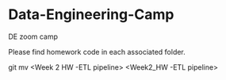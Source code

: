 # Data-Engineering-Camp
DE zoom camp

Please find homework code in each associated folder.

git mv <Week 2 HW -ETL pipeline> <Week2_HW -ETL pipeline>
